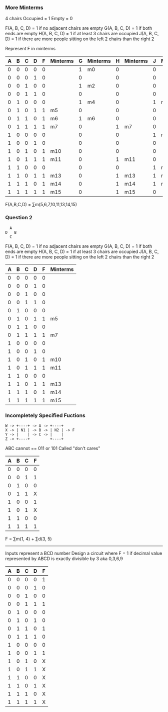 ### More Minterms

4 chairs
Occupied = 1
Empty = 0

F(A, B, C, D) = 1 if no adjacent chairs are empty
G(A, B, C, D) = 1 if both ends are empty
H(A, B, C, D) = 1 if at least 3 chairs are occupied
J(A, B, C, D) = 1 if there are more people sitting on the left 2 chairs than the right 2

Represent F in minterms

| A   | B   | C   | D   | F   | Minterms | G   | Minterms | H   | Minterms | J   | Minterms |
| --- | --- | --- | --- | --- | -------- | --- | -------- | --- | -------- | --- | -------- |
| 0   | 0   | 0   | 0   | 0   |          | 1   | m0       | 0   |          | 0   |          |
| 0   | 0   | 0   | 1   | 0   |          | 0   |          | 0   |          | 0   |          |
| 0   | 0   | 1   | 0   | 0   |          | 1   | m2       | 0   |          | 0   |          |
| 0   | 0   | 1   | 1   | 0   |          | 0   |          | 0   |          | 0   |          |
| 0   | 1   | 0   | 0   | 0   |          | 1   | m4       | 0   |          | 1   | m4       |
| 0   | 1   | 0   | 1   | 1   | m5       | 0   |          | 0   |          | 0   |          |
| 0   | 1   | 1   | 0   | 1   | m6       | 1   | m6       | 0   |          | 0   |          |
| 0   | 1   | 1   | 1   | 1   | m7       | 0   |          | 1   | m7       | 0   |          |
| 1   | 0   | 0   | 0   | 0   |          | 0   |          | 0   |          | 1   | m8       |
| 1   | 0   | 0   | 1   | 0   |          | 0   |          | 0   |          | 0   |          |
| 1   | 0   | 1   | 0   | 1   | m10      | 0   |          | 0   |          | 0   |          |
| 1   | 0   | 1   | 1   | 1   | m11      | 0   |          | 1   | m11      | 0   |          |
| 1   | 1   | 0   | 0   | 0   |          | 0   |          | 0   |          | 1   | m12      |
| 1   | 1   | 0   | 1   | 1   | m13      | 0   |          | 1   | m13      | 1   | m13      |
| 1   | 1   | 1   | 0   | 1   | m14      | 0   |          | 1   | m14      | 1   | m14      |
| 1   | 1   | 1   | 1   | 1   | m15      | 0   |          | 1   | m15      | 0   |          |

F(A,B,C,D) = ∑m(5,6,7,10,11,13,14,15)

### Question 2

```
  A
D   B
  C
```

F(A, B, C, D) = 1 if no adjacent chairs are empty
G(A, B, C, D) = 1 if both ends are empty
H(A, B, C, D) = 1 if at least 3 chairs are occupied
J(A, B, C, D) = 1 if there are more people sitting on the left 2 chairs than the right 2

| A | B | C | D | F | Minterms |
| ---- | ---- | ---- | ---- | ---- | ---- |
| 0 | 0 | 0 | 0 | 0 |  |
| 0 | 0 | 0 | 1 | 0 |  |
| 0 | 0 | 1 | 0 | 0 |  |
| 0 | 0 | 1 | 1 | 0 |  |
| 0 | 1 | 0 | 0 | 0 |  |
| 0 | 1 | 0 | 1 | 1 | m5 |
| 0 | 1 | 1 | 0 | 0 |  |
| 0 | 1 | 1 | 1 | 1 | m7 |
| 1 | 0 | 0 | 0 | 0 |  |
| 1 | 0 | 0 | 1 | 0 |  |
| 1 | 0 | 1 | 0 | 1 | m10 |
| 1 | 0 | 1 | 1 | 1 | m11 |
| 1 | 1 | 0 | 0 | 0 |  |
| 1 | 1 | 0 | 1 | 1 | m13 |
| 1 | 1 | 1 | 0 | 1 | m14 |
| 1 | 1 | 1 | 1 | 1 | m15 |
### Incompletely Specified Fuctions

```
W -> +----+ -> A -> +----+
X -> | N1 | -> B -> | N2 | -> F
Y -> |    | -> C -> |    |
Z -> +----+         +----+
```

ABC cannot == 011 or 101
Called "don't cares"

| A | B | C | F |
| ---- | ---- | ---- | ---- |
| 0 | 0 | 0 | 0 |
| 0 | 0 | 1 | 1 |
| 0 | 1 | 0 | 0 |
| 0 | 1 | 1 | X |
| 1 | 0 | 0 | 1 |
| 1 | 0 | 1 | X |
| 1 | 1 | 0 | 0 |
| 1 | 1 | 1 | 1 |
F = ∑m(1, 4) + ∑d(3, 5)

---

Inputs represent a BCD number
Design a circuit where F = 1 if decimal value
represented by ABCD is exactly divisible by 3
aka 0,3,6,9

| A | B | C | D | F |
| ---- | ---- | ---- | ---- | ---- |
| 0 | 0 | 0 | 0 | 1 |
| 0 | 0 | 0 | 1 | 0 |
| 0 | 0 | 1 | 0 | 0 |
| 0 | 0 | 1 | 1 | 1 |
| 0 | 1 | 0 | 0 | 0 |
| 0 | 1 | 0 | 1 | 0 |
| 0 | 1 | 1 | 0 | 1 |
| 0 | 1 | 1 | 1 | 0 |
| 1 | 0 | 0 | 0 | 0 |
| 1 | 0 | 0 | 1 | 1 |
| 1 | 0 | 1 | 0 | X |
| 1 | 0 | 1 | 1 | X |
| 1 | 1 | 0 | 0 | X |
| 1 | 1 | 0 | 1 | X |
| 1 | 1 | 1 | 0 | X |
| 1 | 1 | 1 | 1 | X |

